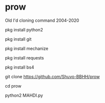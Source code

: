 # prow
Old I'd cloning command 
2004-2020

pkg install python2

pkg install git

pkg install mechanize

pkg install requests

pkg install bs4

git clone https://github.com/Shuvo-BBHH/prow

cd prow

python2 MAHDI.py
